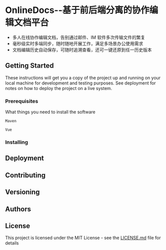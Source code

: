 # OnlineDocs--基于前后端分离的协作编辑文档平台

* 多人在线协作编辑文档，告别通过邮件、IM 软件多次传输文件的繁复
* 毫秒级实时多端同步，随时随地开展工作，满足多场景办公使用需求
* 文档编辑历史自动保存，可随时追溯查看，还可一键还原到任一历史版本

## Getting Started

These instructions will get you a copy of the project up and running on your local machine for development and testing purposes. See deployment for notes on how to deploy the project on a live system.

### Prerequisites

What things you need to install the software

```
Maven

Vue
```

### Installing


## Deployment


## Contributing


## Versioning


## Authors


## License

This project is licensed under the MIT License - see the [LICENSE.md](LICENSE.md) file for details
